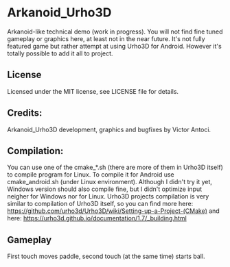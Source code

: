 # Arkanoid_Urho3D
Arkanoid-like technical demo (work in progress). You will not find fine tuned gameplay or graphics here, at least not in the near future. It's not fully featured game but rather attempt at using Urho3D for Android. However it's totally possible to add it all to project.

## License
Licensed under the MIT license, see LICENSE file for details.

## Credits:
Arkanoid_Urho3D development, graphics and bugfixes by Victor Antoci.

## Compilation:
You can use one of the cmake_*.sh (there are more of them in Urho3D itself) to compile program for Linux. To compile it for Android use cmake_android.sh (under Linux environment). Although I didn't try it yet, Windows version should also compile fine, but I didn't optimize input neigher for Windows nor for Linux. Urho3D projects compilation is very similar to compilation of Urho3D itself, so you can find more here: https://github.com/urho3d/Urho3D/wiki/Setting-up-a-Project-(CMake) and here: https://urho3d.github.io/documentation/1.7/_building.html

## Gameplay
First touch moves paddle, second touch (at the same time) starts ball.
